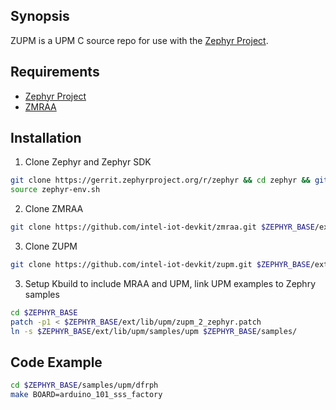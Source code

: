 ## Synopsis

ZUPM is a UPM C source repo for use with the [Zephyr Project](http://zephyrproject.org).

## Requirements

- [Zephyr Project](https://gerrit.zephyrproject.org)
- [ZMRAA](https://github.com/intel-iot-devkit/zmraa)

## Installation

1. Clone Zephyr and Zephyr SDK
```sh
git clone https://gerrit.zephyrproject.org/r/zephyr && cd zephyr && git checkout tags/v1.5.0
source zephyr-env.sh
```

2. Clone ZMRAA
```sh
git clone https://github.com/intel-iot-devkit/zmraa.git $ZEPHYR_BASE/ext/lib/mraa
```

3. Clone ZUPM
```sh
git clone https://github.com/intel-iot-devkit/zupm.git $ZEPHYR_BASE/ext/lib/upm
```

3. Setup Kbuild to include MRAA and UPM, link UPM examples to Zephry samples
```sh
cd $ZEPHYR_BASE
patch -p1 < $ZEPHYR_BASE/ext/lib/upm/zupm_2_zephyr.patch
ln -s $ZEPHYR_BASE/ext/lib/upm/samples/upm $ZEPHYR_BASE/samples/
```

## Code Example

```sh
cd $ZEPHYR_BASE/samples/upm/dfrph
make BOARD=arduino_101_sss_factory
```
